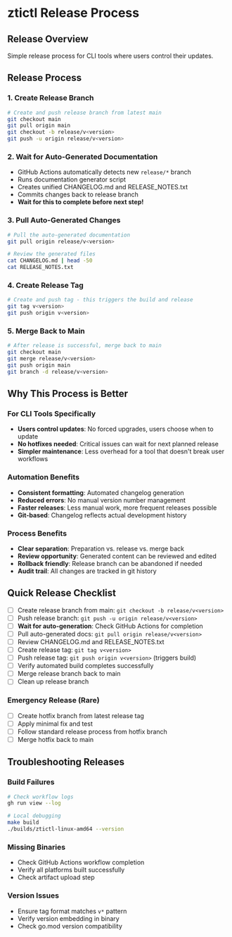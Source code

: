 # ztictl Release Process

## Release Overview

Simple release process for CLI tools where users control their updates.

## Release Process

### 1. Create Release Branch
```bash
# Create and push release branch from latest main
git checkout main
git pull origin main
git checkout -b release/v<version>
git push -u origin release/v<version>
```

### 2. Wait for Auto-Generated Documentation
- GitHub Actions automatically detects new `release/*` branch
- Runs documentation generator script
- Creates unified CHANGELOG.md and RELEASE_NOTES.txt
- Commits changes back to release branch
- **Wait for this to complete before next step!**

### 3. Pull Auto-Generated Changes
```bash
# Pull the auto-generated documentation
git pull origin release/v<version>

# Review the generated files
cat CHANGELOG.md | head -50
cat RELEASE_NOTES.txt
```

### 4. Create Release Tag
```bash
# Create and push tag - this triggers the build and release
git tag v<version>
git push origin v<version>
```

### 5. Merge Back to Main
```bash
# After release is successful, merge back to main
git checkout main
git merge release/v<version>
git push origin main
git branch -d release/v<version>
```

## Why This Process is Better

### For CLI Tools Specifically
- **Users control updates**: No forced upgrades, users choose when to update
- **No hotfixes needed**: Critical issues can wait for next planned release
- **Simpler maintenance**: Less overhead for a tool that doesn't break user workflows

### Automation Benefits
- **Consistent formatting**: Automated changelog generation
- **Reduced errors**: No manual version number management
- **Faster releases**: Less manual work, more frequent releases possible
- **Git-based**: Changelog reflects actual development history

### Process Benefits
- **Clear separation**: Preparation vs. release vs. merge back
- **Review opportunity**: Generated content can be reviewed and edited
- **Rollback friendly**: Release branch can be abandoned if needed
- **Audit trail**: All changes are tracked in git history

## Quick Release Checklist

- [ ] Create release branch from main: `git checkout -b release/v<version>`
- [ ] Push release branch: `git push -u origin release/v<version>`
- [ ] **Wait for auto-generation**: Check GitHub Actions for completion
- [ ] Pull auto-generated docs: `git pull origin release/v<version>`
- [ ] Review CHANGELOG.md and RELEASE_NOTES.txt
- [ ] Create release tag: `git tag v<version>`
- [ ] Push release tag: `git push origin v<version>` (triggers build)
- [ ] Verify automated build completes successfully
- [ ] Merge release branch back to main
- [ ] Clean up release branch

### Emergency Release (Rare)
- [ ] Create hotfix branch from latest release tag
- [ ] Apply minimal fix and test
- [ ] Follow standard release process from hotfix branch
- [ ] Merge hotfix back to main

## Troubleshooting Releases

### Build Failures
```bash
# Check workflow logs
gh run view --log

# Local debugging
make build
./builds/ztictl-linux-amd64 --version
```

### Missing Binaries
- Check GitHub Actions workflow completion
- Verify all platforms built successfully
- Check artifact upload step

### Version Issues
- Ensure tag format matches `v*` pattern
- Verify version embedding in binary
- Check go.mod version compatibility
